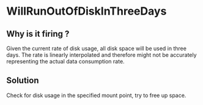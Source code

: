 WillRunOutOfDiskInThreeDays
===========================

Why is it firing ?
------------------

Given the current rate of disk usage, all disk space will be used in three days.
The rate is linearly interpolated and therefore might not be accurately representing
the actual data consumption rate.

Solution
--------

Check for disk usage in the specified mount point, try to free up space.
